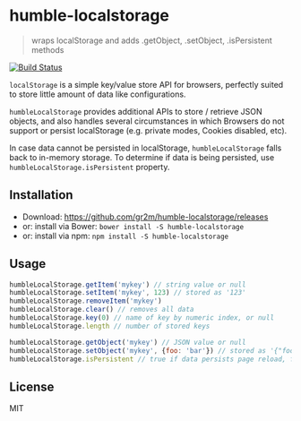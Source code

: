 # humble-localstorage

> wraps localStorage and adds .getObject, .setObject, .isPersistent methods

[![Build Status](https://travis-ci.org/gr2m/humble-localstorage.png?branch=master)](https://travis-ci.org/gr2m/humble-localstorage/)

`localStorage` is a simple key/value store API for browsers, perfectly
suited to store little amount of data like configurations.

`humbleLocalStorage` provides additional APIs to store / retrieve
JSON objects, and also handles several circumstances in which Browsers
do not support or persist localStorage (e.g. private modes,
Cookies disabled, etc).

In case data cannot be persisted in localStorage,  `humbleLocalStorage`
falls back to in-memory storage. To determine if data is being persisted,
use `humbleLocalStorage.isPersistent` property.


## Installation

- Download: https://github.com/gr2m/humble-localstorage/releases
- or: install via Bower: `bower install -S humble-localstorage`
- or: install via npm: `npm install -S humble-localstorage`


## Usage

```js
humbleLocalStorage.getItem('mykey') // string value or null
humbleLocalStorage.setItem('mykey', 123) // stored as '123'
humbleLocalStorage.removeItem('mykey')
humbleLocalStorage.clear() // removes all data
humbleLocalStorage.key(0) // name of key by numeric index, or null
humbleLocalStorage.length // number of stored keys

humbleLocalStorage.getObject('mykey') // JSON value or null
humbleLocalStorage.setObject('mykey', {foo: 'bar'}) // stored as '{"foo": "bar"}'
humbleLocalStorage.isPersistent // true if data persists page reload, false if not
```


## License

MIT
